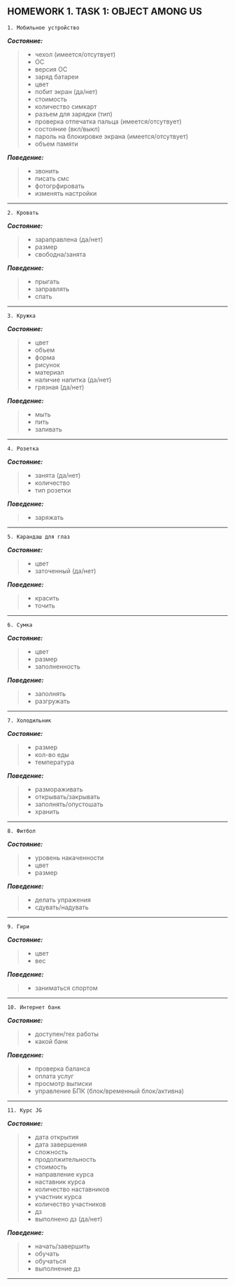 ## HOMEWORK 1. TASK 1: OBJECT AMONG US
`1. Мобильное устройство`

***Состояние:***
> * чехол (имеется/отсутвует)
> * ОС 
> * версия ОС
> * заряд батареи
> * цвет
> * побит экран (да/нет)
> * стоимость
> * количество симкарт
> * разъем для зарядки (тип)
> * проверка отпечатка пальца (имеется/отсутвует)
> * состояние (вкл/выкл)
> * пароль на блокировке экрана (имеется/отсутвует)
> * объем памяти
 
***Поведение:***
> * звонить
> * писать смс
> * фотогрфировать
> * изменять настройки	
---

`2. Кровать`

***Состояние:***
> * зараправлена (да/нет)
> * размер
> * свободна/занята

***Поведение:***
> * прыгать
> * заправлять
> * спать
---

`3. Кружка`

***Состояние:***
> * цвет
> * объем
> * форма
> * рисунок
> * материал
> * наличие напитка (да/нет)
> * грязная (да/нет)

***Поведение:***
> * мыть 
> * пить
> * заливать
---

`4. Розетка`

***Состояние:***
> * занята (да/нет)
> * количество 
> * тип розетки 

***Поведение:***
> * заряжать 
---

`5. Карандаш для глаз`

***Состояние:***
> * цвет
> * заточенный (да/нет)

***Поведение:***
> * красить
> * точить
---

`6. Сумка`

***Состояние:***
> * цвет
> * размер
> * заполненность

***Поведение:***
> * заполнять
> * разгружать
---

`7. Холодильник`

***Состояние:***
> * размер
> * кол-во еды
> * температура

***Поведение:***
> * размораживать
> * открывать/закрывать
> * заполнять/опустошать
> * хранить 
---

`8. Фитбол`

***Состояние:***
> * уровень накаченности
> * цвет
> * размер

***Поведение:***
> * делать упражения
> * сдувать/надувать
---

`9. Гири`

***Состояние:***
> * цвет
> * вес

***Поведение:***
> * заниматься спортом 
---

`10. Интернет банк`

***Состояние:***
> * доступен/тех работы
> * какой банк

***Поведение:***
> * проверка баланса
> * оплата услуг
> * просмотр выписки
> * управление БПК (блок/временный блок/активна)
---

`11. Курс JG`

***Состояние:***
> * дата открытия
> * дата завершения 
> * сложность
> * продолжительность	
> * стоимость
> * направление курса
> * наставник курса
> * количество наставников
>  * участник курса
> * количество участников
> * дз
> * выполнено дз (да/нет)


***Поведение:***
> * начать/завершить
> * обучать 
> * обучаться
> * выполнение дз
---	
